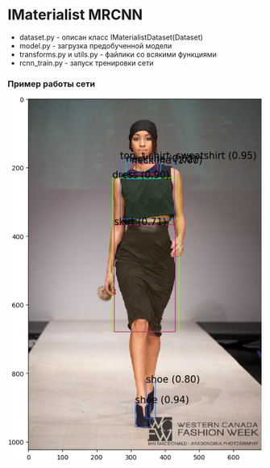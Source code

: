 # IMaterialist MRCNN

* dataset.py - описан класс IMaterialistDataset(Dataset)
* model.py - загрузка предобученной модели
* transforms.py и utils.py - файлики со всякими функциями
* rcnn_train.py - запуск тренировки сети

### Пример работы сети
![example](individualImage.png)
